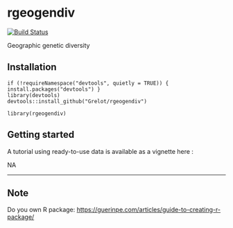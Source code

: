 # rgeogendiv
[![Build
Status](https://travis-ci.com/Grelot/rgeogendiv.svg?branch=master)](https://travis-ci.com/github/Grelot/rgeogendiv)

Geographic genetic diversity

## Installation

```
if (!requireNamespace("devtools", quietly = TRUE)) { install.packages("devtools") }
library(devtools)
devtools::install_github("Grelot/rgeogendiv")
```

```
library(rgeogendiv)
```

## Getting started

A tutorial using ready-to-use data is available as a vignette here :

NA


___________________________________________________________



## Note

Do you own R package: https://guerinpe.com/articles/guide-to-creating-r-package/


